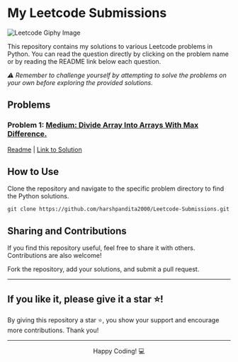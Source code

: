  <h1>My Leetcode Submissions</h1>
 <img src="https://media.giphy.com/media/v1.Y2lkPTc5MGI3NjExZTJ0czgydHAwamtzbWRrcGE1dWNmZjd0ZnRhdGE0amI0d3U3MGJjdiZlcD12MV9pbnRlcm5hbF9naWZfYnlfaWQmY3Q9Zw/26tn33aiTi1jkl6H6/giphy.gif" alt="Leetcode Giphy Image" style="max-width: 100%;">


  <p>This repository contains my solutions to various Leetcode problems in Python. You can read the question directly by clicking on the problem name or by reading the README link below each question.</p>
  <p><em> ⚠️ Remember to challenge yourself by attempting to solve the problems on your own before exploring the provided solutions.</em></p>


  <h2>Problems</h2>


  <h3 id="problem-1">Problem 1: <a href="https://leetcode.com/problems/divide-array-into-arrays-with-max-difference/" target="_blank"><strong>Medium: Divide Array Into Arrays With Max Difference. </strong></h3>
   <p><a href="3241-divide-array-into-arrays-with-max-difference/README.md">Readme</a> | <a href="3241-divide-array-into-arrays-with-max-difference/divide-array-into-arrays-with-max-difference.py">Link to Solution</a></p>


  <h2>How to Use</h2>

  <p>Clone the repository and navigate to the specific problem directory to find the Python solutions.</p>

  <pre><code>git clone https://github.com/harshpandita2000/Leetcode-Submissions.git</code></pre>

   <h2>Sharing and Contributions</h2>

  <p>If you find this repository useful, feel free to share it with others. Contributions are also welcome!</p>
  <p>Fork the repository, add your solutions, and submit a pull request.</p>
   <hr>
  <h2>If you like it, please give it a star ⭐!</h2>
    <p>By giving this repository a star ⭐, you show your support and encourage more contributions. Thank you!</p>

  <hr>

  <p align="center">Happy Coding! 💻</p>
